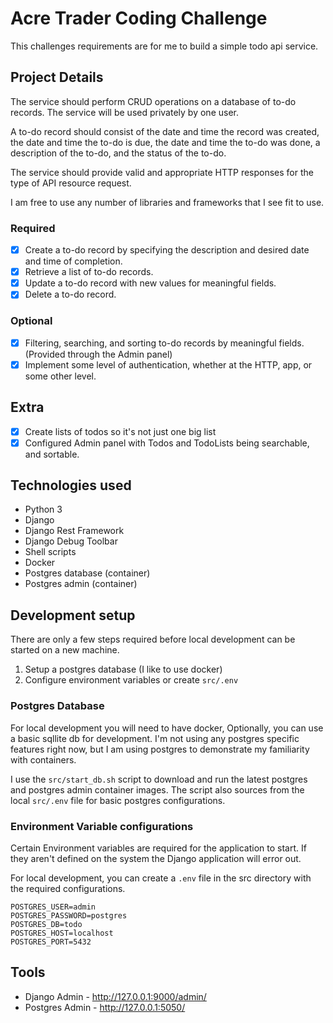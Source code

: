 # Acre Trader Coding Challenge

This challenges requirements are for me to build a simple todo api service.

## Project Details
The service should perform CRUD operations on a database of to-do records. The service will be used privately by one user.

A to-do record should consist of the date and time the record was created, the date and time the to-do is due, the date and time the to-do was done, a description of the to-do, and the status of the to-do.

The service should provide valid and appropriate HTTP responses for the type of API resource request.

I am free to use any number of libraries and frameworks that I see fit to use.

### Required
- [x] Create a to-do record by specifying the description and desired date and time of completion.
- [x] Retrieve a list of to-do records.
- [x] Update a to-do record with new values for meaningful fields.
- [x] Delete a to-do record.

### Optional
- [x] Filtering, searching, and sorting to-do records by meaningful fields. (Provided through the Admin panel)
- [x] Implement some level of authentication, whether at the HTTP, app, or some other level.

## Extra
- [x] Create lists of todos so it's not just one big list
- [x] Configured Admin panel with Todos and TodoLists being searchable, and sortable.

## Technologies used
- Python 3
- Django
- Django Rest Framework
- Django Debug Toolbar
- Shell scripts
- Docker
- Postgres database (container)
- Postgres admin (container)

## Development setup

There are only a few steps required before local development can be started on a new machine.

1. Setup a postgres database (I like to use docker)
2. Configure environment variables or create `src/.env`

### Postgres Database
For local development you will need to have docker, Optionally, you can use a basic sqllite db for development.  I'm not using any postgres specific features right now, but I am using postgres to demonstrate my familiarity with containers.

I use the `src/start_db.sh` script to download and run the latest postgres and postgres admin container images. The script also sources from the local `src/.env` file for basic postgres configurations.

### Environment Variable configurations
Certain Environment variables are required for the application to start.  If they aren't defined on the system the Django application will error out.

For local development, you can create a `.env` file in the src directory with the required configurations.

```
POSTGRES_USER=admin
POSTGRES_PASSWORD=postgres
POSTGRES_DB=todo
POSTGRES_HOST=localhost
POSTGRES_PORT=5432
```

## Tools

- Django Admin - http://127.0.0.1:9000/admin/
- Postgres Admin - http://127.0.0.1:5050/
